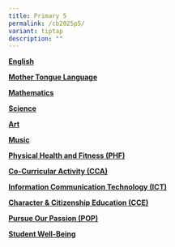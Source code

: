 ```yaml
---
title: Primary 5
permalink: /cb2025p5/
variant: tiptap
description: ""
---
```

<p><strong><a href="/files/Curriculum Briefing Slides/2025/2025_Curriculum_Briefing_P5_English.pdf" rel="noopener noreferrer nofollow" target="_blank">English</a></strong>
</p>
<p></p>
<p><strong><a href="/files/Curriculum Briefing Slides/2025/2025_Curriculum_Briefing_P5_Mother_Tongue.pdf" rel="noopener noreferrer nofollow" target="_blank">Mother Tongue Language</a></strong>
</p>
<p></p>
<p><strong><a href="/files/Curriculum Briefing Slides/2025/2025_Curriculum_Briefing_P5_Maths.pdf" rel="noopener noreferrer nofollow" target="_blank">Mathematics</a></strong>
</p>
<p></p>
<p><strong><a href="/files/Curriculum Briefing Slides/2025/2025_Curriculum_Briefing_P5_Science.pdf" rel="noopener noreferrer nofollow" target="_blank">Science</a></strong>
</p>
<p></p>
<p><strong><a href="/files/Curriculum Briefing Slides/2025/2025_Curriculum_Briefing_P1_to_P6_Art.pdf" rel="noopener noreferrer nofollow" target="_blank">Art</a></strong>
</p>
<p></p>
<p><strong><a href="/files/Curriculum Briefing Slides/2025/2025_Curriculum_Briefing_P1_to_P6_Music.pdf" rel="noopener noreferrer nofollow" target="_blank">Music</a></strong>
</p>
<p></p>
<p><strong><a href="/files/Curriculum Briefing Slides/2025/2025_Curriculum_Briefing_P5_to_P6_PHF.pdf" rel="noopener noreferrer nofollow" target="_blank">Physical Health and Fitness (PHF)</a></strong>
</p>
<p></p>
<p><strong><a href="/files/Curriculum Briefing Slides/2025/2025_Curriculum_Briefing_P4_to_P5_CCA.pdf" rel="noopener noreferrer nofollow" target="_blank">Co-Curricular Activity (CCA)</a></strong>
</p>
<p></p>
<p><strong><a href="/files/Curriculum Briefing Slides/2025/2025_Curriculum_Briefing_P5_ICT.pdf" rel="noopener noreferrer nofollow" target="_blank">Information Communication Technology (ICT)</a></strong>
</p>
<p></p>
<p><strong><a href="/files/Curriculum Briefing Slides/2025/2025_Curriculum_Briefing_P5_to_P6_CCE.pdf" rel="noopener noreferrer nofollow" target="_blank">Character &amp; Citizenship Education (CCE)</a></strong>
</p>
<p></p>
<p><strong><a href="/files/Curriculum Briefing Slides/2025/2025_Curriculum_Briefing_P4_to_P6_POP.pdf" rel="noopener noreferrer nofollow" target="_blank">Pursue Our Passion (POP)</a></strong>
</p>
<p></p>
<p><strong><a href="/files/Curriculum Briefing Slides/2025/2025_Curriculum_Briefing_SWB.pdf" rel="noopener noreferrer nofollow" target="_blank">Student Well-Being</a></strong>
</p>
<p></p>